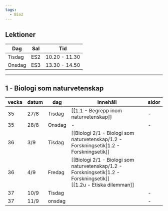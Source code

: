 ```yaml
---
tags:
  - Bio2
---
```

## Lektioner

| Dag    | Sal | Tid           |
| ------ | --- | ------------- |
| Tisdag | ES2 | 10.20 - 11.30 |
| Onsdag | ES3 | 13.30 - 14.50 |

---

## 1 - Biologi som naturvetenskap

| vecka | datum | dag    | innehåll                                                                                                                 | sidor |
| ----- | ----- | ------ | ------------------------------------------------------------------------------------------------------------------------ | ----- |
| 35    | 27/8  | Tisdag | [[1.1 - Begrepp inom naturvetenskap]]                                                                                    | -     |
| 35    | 28/8  | Onsdag | -                                                                                                                        | -     |
| 36    | 3/9   | Tisdag | [[Biologi 2/1 - Biologi som naturvetenskap/1.2 - Forskningsetik\|1.2 - Forskningsetik]]                                  |       |
| 36    | 4/9   | Fredag | [[Biologi 2/1 - Biologi som naturvetenskap/1.2 - Forskningsetik\|1.2 - Forskningsetik]]<br>[[1.2u - Etiska dilemman]] |       |
| 37    | 10/9  | Tisdag |                                                                                                                          | -     |
| 37    | 11/9  | onsdag |                                                                                                                          | -     |

